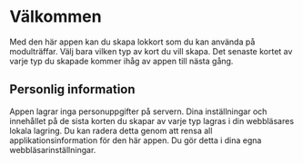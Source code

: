 ﻿# Välkommen
Med den här appen kan du skapa lokkort som du kan använda på modulträffar.
Välj bara vilken typ av kort du vill skapa.
Det senaste kortet av varje typ du skapade kommer ihåg av appen till nästa gång.

## Personlig information
Appen lagrar inga personuppgifter på servern.
Dina inställningar och innehållet på de sista korten du skapar av varje typ
lagras i din webbläsares lokala lagring.
Du kan radera detta genom att rensa all applikationsinformation för den här appen.
Du gör detta i dina egna webbläsarinställningar.
